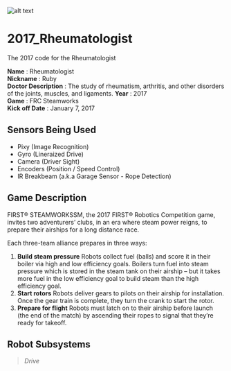 ![alt text](http://www.firstinspires.org/sites/default/files/uploads/frc/2017-teaser-hero-image.jpg "First Steamworks")

# 2017_Rheumatologist
The 2017 code for the Rheumatologist

**Name** : Rheumatologist  
**Nickname** : Ruby  
**Doctor Description** : The study of rheumatism, arthritis, and other disorders of the joints, muscles, and ligaments.
**Year** : 2017  
**Game** : FRC Steamworks  
**Kick off Date** : January 7, 2017  

## Sensors Being Used
* Pixy      (Image Recognition)
* Gyro      (Lineraized Drive)
* Camera    (Driver Sight)
* Encoders  (Position / Speed Control)
* IR Breakbeam (a.k.a Garage Sensor - Rope Detection)

## Game Description
FIRST® STEAMWORKSSM, the 2017 FIRST® Robotics Competition game, invites two adventurers’ clubs,
in an era where steam power reigns, to prepare their airships for a long distance race.

Each three-team alliance prepares in three ways:

1. **Build steam pressure** Robots collect fuel (balls) and score it in their boiler via high and low efficiency goals. Boilers turn fuel into steam pressure which is stored in the steam tank on their airship – but it takes more fuel in the low efficiency goal to build steam than the high efficiency goal.
2. **Start rotors** Robots deliver gears to pilots on their airship for installation. Once the gear train is complete, they turn the crank to start the rotor.
3. **Prepare for flight** Robots must latch on to their airship before launch (the end of the match) by ascending their ropes to signal that they’re ready for takeoff.


## Robot Subsystems
>*Drive*

